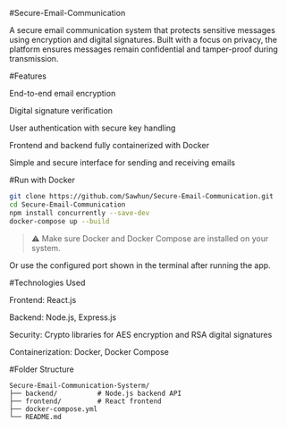 #Secure-Email-Communication

A secure email communication system that protects sensitive messages using encryption and digital signatures. Built with a focus on privacy, the platform ensures messages remain confidential and tamper-proof during transmission.

#Features

End-to-end email encryption

Digital signature verification

User authentication with secure key handling

Frontend and backend fully containerized with Docker

Simple and secure interface for sending and receiving emails

#Run with Docker

```bash
git clone https://github.com/Sawhun/Secure-Email-Communication.git
cd Secure-Email-Communication
npm install concurrently --save-dev
docker-compose up --build
```

> ⚠️ Make sure Docker and Docker Compose are installed on your system.


Or use the configured port shown in the terminal after running the app.

#Technologies Used

Frontend: React.js

Backend: Node.js, Express.js

Security: Crypto libraries for AES encryption and RSA digital signatures

Containerization: Docker, Docker Compose

#Folder Structure

```
Secure-Email-Communication-Systerm/
├── backend/          # Node.js backend API
├── frontend/         # React frontend
├── docker-compose.yml
└── README.md
```
